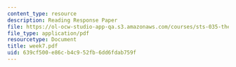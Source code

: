 ```yaml
---
content_type: resource
description: Reading Response Paper
file: https://ol-ocw-studio-app-qa.s3.amazonaws.com/courses/sts-035-the-history-of-computing-spring-2004/639cf500e86cb4c952fb6dd6fdab759f_week7.pdf
file_type: application/pdf
resourcetype: Document
title: week7.pdf
uid: 639cf500-e86c-b4c9-52fb-6dd6fdab759f
---
```


